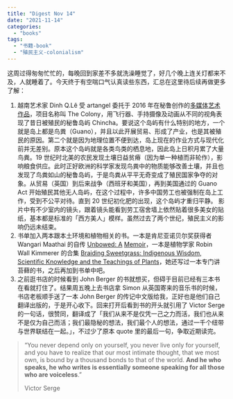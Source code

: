 ```yaml
---
title: "Digest Nov 14"
date: "2021-11-14"
categories: 
  - "books"
tags: 
  - "书籍-book"
  - "殖民主义-colonialism"
---
```


这周过得匆匆忙忙的，每晚回到家差不多就洗澡睡觉了，好几个晚上连关灯都来不及，人就睡着了。今天终于有空喘口气认真读些东西，汇总在这里待后续再做更多了解：

1. 越南艺术家 Dinh Q.Lê 受 artangel 委托于 2016 年在秘鲁创作的[多媒体](https://www.artangel.org.uk/project/the-colony/)[艺术](https://www.artangel.org.uk/project/the-colony/)[作品](https://www.artangel.org.uk/project/the-colony/)，项目名称叫 The Colony，用飞行器、手持摄像及动画从不同的视角表现了昔日被殖民的秘鲁岛屿 Chincha。要说这个岛屿有什么特别的地方，一个就是岛上都是鸟粪（Guano），并且以此开展贸易、形成了产业，也是其被殖民的原因。第二个就是因为地理位置不便到达，岛上现在的作业方式与现代化前并无差别。原本这个岛屿就是各类鸟类的栖息地，因此岛上日积月累了大量鸟粪。19 世纪时北美的农民发现土壤日益贫瘠（因为单一种植而非轮作），影响粮食供应。此时正好欧洲的科学家发现鸟粪中的物质能够改善土壤，并且也发现了鸟粪如山的秘鲁岛屿，于是鸟粪从平平无奇变成了殖民国家争夺的对象。从贸易（英国）到后来战争（西班牙和美国），再到美国通过的 Guano Act 开始殖民其他无人岛屿，在这个过程中，许多中国劳工也被强制在岛上工作，受到不公平对待。直到 20 世纪初化肥的出现，这个岛屿才重归平静。 影片中有不少室内的镜头，跟着镜头能看到劳工宿舍墙上依然贴着很多美女的贴纸，基本都是标准的「西方美人」模样。虽然过去了两个世纪，殖民主义的影响仍远未结束。
2. 书单加入两本跟本土环境和植物相关的书。一本是肯尼亚诺贝尔奖获得者 Wangari Maathai 的自传 [Unbowed: A](https://www.amazon.com/Unbowed-Memoir-Wangari-Maathai/dp/0307275205) [Memoir](https://www.amazon.com/Unbowed-Memoir-Wangari-Maathai/dp/0307275205)，一本是植物学家 Robin Wall Kimmerer 的合集 [Braiding Sweetgrass: Indigenous Wisdom, Scientific Knowledge and the Teachings of Plants](https://www.amazon.com/Braiding-Sweetgrass-Indigenous-Scientific-Knowledge/dp/1571313567)，她还写过一本专门讲苔藓的书，之后再加到书单中吧。
3. 之前逛书店的时候看到 John Berger 的书就想买，但碍于目前已经有三本书在看就打住了。结果周五晚上去书店拿 Simon 从英国寄来的音乐书的时候，书店老板顺手送了一本 John Berger 的传记中文版给我，正好也是他们自己翻译出版的，于是开心收下。回来打开后看到书的开头就引用了 Victor Serge 的一句话，很赞同，翻译成了「我们从来不是仅凭一己之力而活，我们也从来不是仅为自己而活；我们最隐秘的想法，我们最个人的想法，通过一千个纽带与世界联结在一起。」，不过少了原本 quote 里的最后一句，争取近期读完。

> “You never depend only on yourself, you never live only for yourself, and you have to realize that our most intimate thought, that we most own, is bound by a thousand bonds to that of the world. **And he who speaks, he who writes is essentially someone speaking for all those who are voiceless**.”
> 
> Victor Serge

